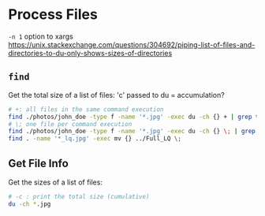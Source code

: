 # Process Files



`-n 1` option to xargs https://unix.stackexchange.com/questions/304692/piping-list-of-files-and-directories-to-du-only-shows-sizes-of-directories

## `find`
Get the total size of a list of files: 'c' passed to du = accumulation?

```sh
# +: all files in the same command execution
find ./photos/john_doe -type f -name '*.jpg' -exec du -ch {} + | grep total$
# \; one file per command execution
find ./photos/john_doe -type f -name '*.jpg' -exec du -ch {} \; | grep total$
find . -name '*_lq.jpg' -exec mv {} ../Full_LQ \;
```

## Get File Info
Get the sizes of a list of files:
```sh
# -c : print the total size (cumulative)
du -ch *.jpg
```
